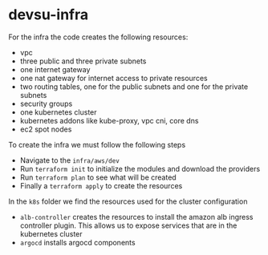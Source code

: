 # devsu-infra

For the infra the code creates the following resources:
- vpc
- three public and three private subnets
- one internet gateway
- one nat gateway for internet access to private resources
- two routing tables, one for the public subnets and one for the private subnets
- security groups
- one kubernetes cluster
- kubernetes addons like kube-proxy, vpc cni, core dns
- ec2 spot nodes

To create the infra we must follow the following steps
- Navigate to the `infra/aws/dev` 
- Run `terraform init` to initialize the modules and download the providers
- Run `terraform plan` to see what will be created
- Finally a `terraform apply` to create the resources


In the `k8s` folder we find the resources used for the cluster configuration
- `alb-controller` creates the resources to install the amazon alb ingress controller plugin. This allows us to expose services that are in the kubernetes cluster
- `argocd` installs argocd components
